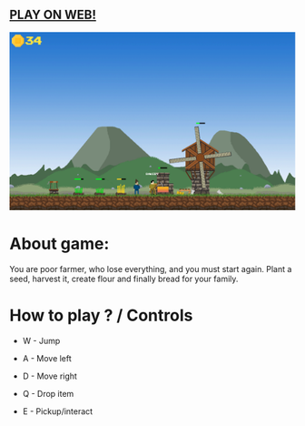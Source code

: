 ## [PLAY ON WEB!](https://hadikcz.github.io/LudumDare45_Poor_farmer/build/)

![Image of game](https://raw.githubusercontent.com/hadikcz/LudumDare45/master/screens/1.png)

# About game:
You are poor farmer, who lose everything, and you must start again. Plant a seed, harvest it, create flour and finally bread for your family.

# How to play ? / Controls
- W - Jump
- A - Move left
- D - Move right

- Q - Drop item
- E - Pickup/interact
